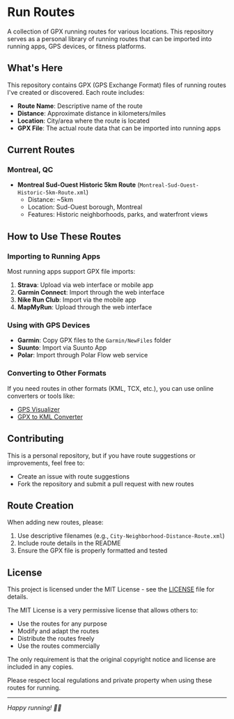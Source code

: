 # Run Routes

A collection of GPX running routes for various locations. This repository serves as a personal library of running routes that can be imported into running apps, GPS devices, or fitness platforms.

## What's Here

This repository contains GPX (GPS Exchange Format) files of running routes I've created or discovered. Each route includes:

- **Route Name**: Descriptive name of the route
- **Distance**: Approximate distance in kilometers/miles
- **Location**: City/area where the route is located
- **GPX File**: The actual route data that can be imported into running apps

## Current Routes

### Montreal, QC
- **Montreal Sud-Ouest Historic 5km Route** (`Montreal-Sud-Ouest-Historic-5km-Route.xml`)
  - Distance: ~5km
  - Location: Sud-Ouest borough, Montreal
  - Features: Historic neighborhoods, parks, and waterfront views

## How to Use These Routes

### Importing to Running Apps
Most running apps support GPX file imports:

1. **Strava**: Upload via web interface or mobile app
2. **Garmin Connect**: Import through the web interface
3. **Nike Run Club**: Import via the mobile app
4. **MapMyRun**: Upload through the web interface

### Using with GPS Devices
- **Garmin**: Copy GPX files to the `Garmin/NewFiles` folder
- **Suunto**: Import via Suunto App
- **Polar**: Import through Polar Flow web service

### Converting to Other Formats
If you need routes in other formats (KML, TCX, etc.), you can use online converters or tools like:
- [GPS Visualizer](https://www.gpsvisualizer.com/)
- [GPX to KML Converter](https://www.gpsvisualizer.com/convert_input)

## Contributing

This is a personal repository, but if you have route suggestions or improvements, feel free to:
- Create an issue with route suggestions
- Fork the repository and submit a pull request with new routes

## Route Creation

When adding new routes, please:
1. Use descriptive filenames (e.g., `City-Neighborhood-Distance-Route.xml`)
2. Include route details in the README
3. Ensure the GPX file is properly formatted and tested

## License

This project is licensed under the MIT License - see the [LICENSE](LICENSE) file for details.

The MIT License is a very permissive license that allows others to:
- Use the routes for any purpose
- Modify and adapt the routes
- Distribute the routes freely
- Use the routes commercially

The only requirement is that the original copyright notice and license are included in any copies.

Please respect local regulations and private property when using these routes for running.

---

*Happy running! 🏃‍♂️* 